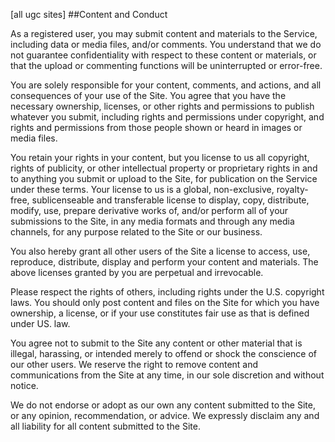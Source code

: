 
[all ugc sites]
##Content and Conduct

As a registered user, you may submit content and materials to the Service, including data or media files, and/or comments. You understand that we do not guarantee confidentiality with respect to these content or materials, or that the upload or commenting functions will be uninterrupted or error-free.

You are solely responsible for your content, comments, and actions, and all consequences of your use of the Site.  You agree that you have the necessary ownership, licenses, or other rights and permissions to publish whatever you submit, including rights and permissions under copyright, and rights and permissions from those people shown or heard in images or media files.  

You retain your rights in your content, but you license to us all copyright, rights of publicity, or other intellectual property or proprietary rights in and to anything you submit or upload to the Site, for publication on the Service under these terms.  Your license to us is a global, non-exclusive, royalty-free, sublicenseable and transferable license to display, copy, distribute, modify, use, prepare derivative works of, and/or perform all of your submissions to the Site, in any media formats and through any media channels, for any purpose related to the Site or our business.  

You also hereby grant all other users of the Site a license to access, use, reproduce, distribute, display and perform your content and materials.  The above licenses granted by you are perpetual and irrevocable.

Please respect the rights of others, including rights under the U.S. copyright laws. You should only post content and files on the Site for which you have ownership, a license, or if your use constitutes fair use as that is defined under US. law.

You agree not to submit to the Site any content or other material that is illegal, harassing, or intended merely to offend or shock the conscience of our other users.  We reserve the right to remove content and communications from the Site at any time, in our sole discretion and without notice.

We do not endorse or adopt as our own any content submitted to the Site, or any opinion, recommendation, or advice.  We expressly disclaim any and all liability for all content submitted to the Site.
